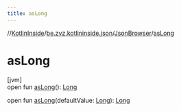 ```yaml
---
title: asLong
---
```

//[KotlinInside](../../../index.html)/[be.zvz.kotlininside.json](../index.html)/[JsonBrowser](index.html)/[asLong](as-long.html)



# asLong



[jvm]\
open fun [asLong](as-long.html)(): [Long](https://kotlinlang.org/api/latest/jvm/stdlib/kotlin/-long/index.html)

open fun [asLong](as-long.html)(defaultValue: [Long](https://kotlinlang.org/api/latest/jvm/stdlib/kotlin/-long/index.html)): [Long](https://kotlinlang.org/api/latest/jvm/stdlib/kotlin/-long/index.html)





